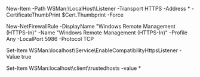 New-Item -Path WSMan:\LocalHost\Listener -Transport HTTPS -Address * -CertificateThumbPrint $Cert.Thumbprint -Force

New-NetFirewallRule -DisplayName "Windows Remote Management (HTTPS-In)" -Name "Windows Remote Management (HTTPS-In)" -Profile Any -LocalPort 5986 -Protocol TCP

Set-Item WSMan:\localhost\Service\EnableCompatibilityHttpsListener -Value true

Set-Item WSMan:localhost\client\trustedhosts -value * 
